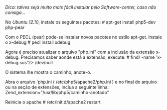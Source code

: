 *Dica: talves seja muito mais fácil instalar pelo Software-center, caso não consiga...*

No *Ubuntu 12.10*, instale os seguintes pacotes:
	# apt-get install php5-dev php-pear

Com o PECL (pear) pode-se instalar novos pacotes no estilo apt-get.
Instale o x-debug
	# pecl install xdebug

Agora é preciso atualizar o arquivo "php.ini" com a inclusão da extensão x-debug.
Precisamos saber aonde está a extensão, execute:
	# find/ -name 'x-debug.sos'2> /dev/null

O sistema lhe mostra o caminho, anote-o.

Abra o arquivo 'php.ini ( /etc/php5/apache2/php.ini ) e 
no final do arquivo ou na seção de extensões, inclua a seguinte linha:
Zend_extension="/usr/lib/php5/caminho-anotado"

Reinicie o apache
	# /etc/init.d/apache2 restart
